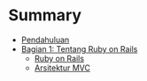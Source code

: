 # Summary

* [Pendahuluan](README.md)
* [Bagian 1: Tentang Ruby on Rails](bagian1/README.md)
    * [Ruby on Rails](bagian1/rubyonrails.md)
    * [Arsitektur MVC](bagian1/arsitekturmvc.md)
